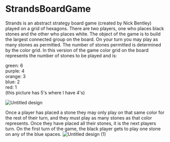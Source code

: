 # StrandsBoardGame


Strands is an abstract strategy board game (created by Nick Bentley) played on a grid of hexagons.
There are two players, one who places black stones and the other who places white. The object of the 
game is to build the largest connected group on the board. On your turn you may play as many stones as 
permitted. The number of stones permitted is determined by the color grid. In this version of the game 
color grid on the board represents the number of stones to be played and is:





green: 6  
purple: 4  
orange: 3  
blue: 2  
red: 1  
(this picture has 5's where I have 4's)

![Untitled design](https://github.com/user-attachments/assets/f3ed1ee0-0b55-4635-a42c-db3f42f97bef)


Once a player has placed a stone they may only play on that same color for the rest of their turn, and they
must play as many stones as that color represents. Once they have placed all their stones, it is the next 
players turn. On the first turn of the game, the black player gets to play one stone on any of the blue spaces.
![Untitled design (1)](https://github.com/user-attachments/assets/b4f7ebe2-c927-401c-970d-7dcea45a4e01)

